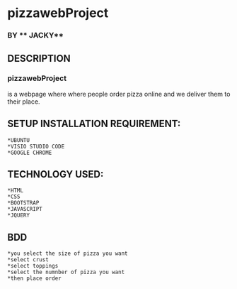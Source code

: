 # pizzawebProject
### BY ** JACKY**
## DESCRIPTION
### pizzawebProject
is a webpage where where people order pizza online and we deliver them to their place.

## SETUP INSTALLATION REQUIREMENT:
    *UBUNTU
    *VISIO STUDIO CODE
    *GOOGLE CHROME
## TECHNOLOGY USED:
    *HTML
    *CSS
    *BOOTSTRAP
    *JAVASCRIPT
    *JQUERY
## BDD
    *you select the size of pizza you want
    *select crust
    *select toppings
    *select the numnber of pizza you want
    *then place order
    
